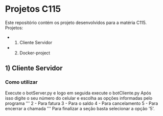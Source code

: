 # Projetos C115
Este repositório contém os projeto desenvolvidos para a matéria C115.
Projetos:
- 1) Cliente Servidor
- 2) Docker-project
## 1) Cliente Servidor
### Como utilizar
Execute o botServer.py e logo em seguida execute o botCliente.py
Após isso digite o seu número do celular e escolha as opções informadas pelo programa
'''
2 - Para fatura
3 - Para o saldo
4 - Para cancelamento
5 - Para encerrar a chamada
'''
Para finalizar a seção basta selecionar a opção '5'.
